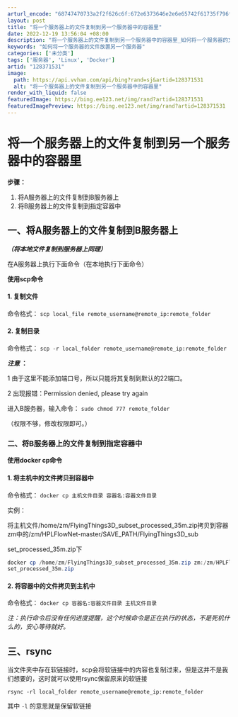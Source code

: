```yaml
---
arturl_encode: "68747470733a2f2f626c6f:672e6373646e2e6e65742f61735f796f75725f68656172742f:61727469636c652f64657461696c732f313238333731353331"
layout: post
title: "将一个服务器上的文件复制到另一个服务器中的容器里"
date: 2022-12-19 13:56:04 +08:00
description: "将一个服务器上的文件复制到另一个服务器中的容器里_如何将一个服务器的文件放置另一个服务器"
keywords: "如何将一个服务器的文件放置另一个服务器"
categories: ['未分类']
tags: ['服务器', 'Linux', 'Docker']
artid: "128371531"
image:
  path: https://api.vvhan.com/api/bing?rand=sj&artid=128371531
  alt: "将一个服务器上的文件复制到另一个服务器中的容器里"
render_with_liquid: false
featuredImage: https://bing.ee123.net/img/rand?artid=128371531
featuredImagePreview: https://bing.ee123.net/img/rand?artid=128371531
---
```


# 将一个服务器上的文件复制到另一个服务器中的容器里

**步骤：**

1. 将A服务器上的文件复制到B服务器上
2. 将B服务器上的文件复制到指定容器中

## 一、将A服务器上的文件复制到B服务器上

***（将本地文件复制到服务器上同理）***
  
在A服务器上执行下面命令（在本地执行下面命令）
  
**使用scp命令**

#### 1. 复制文件

命令格式：
`scp local_file remote_username@remote_ip:remote_folder`

#### 2. 复制目录

命令格式：
`scp -r local_folder remote_username@remote_ip:remote_folder`
  
***注意*
：**
  
1 由于这里不能添加端口号，所以只能将其复制到默认的22端口。
  
2 出现报错：Permission denied, please try again
  
进入B服务器，输入命令：
`sudo chmod 777 remote_folder`
  
（权限不够，修改权限即可。）

### 二、将B服务器上的文件复制到指定容器中

**使用docker cp命令**

#### 1. 将主机中的文件拷贝到容器中

命令格式：
`docker cp 主机文件目录 容器名:容器文件目录`
  
实例：
  
将主机文件/home/zm/FlyingThings3D_subset_processed_35m.zip拷贝到容器zm中的/zm/HPLFlowNet-master/SAVE_PATH/FlyingThings3D_sub
  
set_processed_35m.zip下

```powershell
docker cp /home/zm/FlyingThings3D_subset_processed_35m.zip zm:/zm/HPLFlowNet-master/SAVE_PATH/FlyingThings3D_sub
set_processed_35m.zip

```

#### 2. 将容器中的文件拷贝到主机中

命令格式：
`docker cp 容器名:容器文件目录 主机文件目录`

*注：执行命令后没有任何进度提醒，这个时候命令是正在执行的状态，不是死机什么的，安心等待就好。*

## 三、rsync

当文件夹中存在软链接时，scp会将软链接中的内容也复制过来，但是这并不是我们想要的，这时就可以使用rsync保留原来的软链接
  
`rsync -rl local_folder remote_username@remote_ip:remote_folder`
  
其中
`-l`
的意思就是保留软链接
